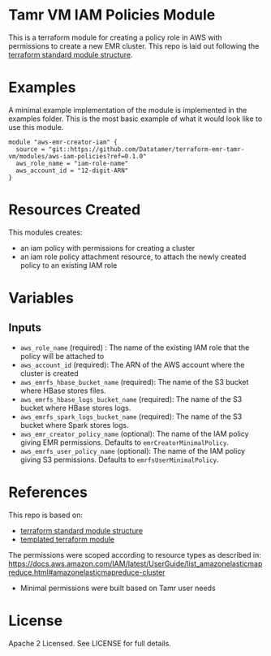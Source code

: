 # Tamr VM IAM Policies Module
This is a terraform module for creating a policy role in AWS with permissions to create a new EMR cluster.
This repo is laid out following the [terraform standard module structure](https://www.terraform.io/docs/modules/index.html#standard-module-structure).

# Examples
A minimal example implementation of the module is implemented in the examples folder.
This is the most basic example of what it would look like to use this module.
```
module "aws-emr-creator-iam" {
  source = "git::https://github.com/Datatamer/terraform-emr-tamr-vm/modules/aws-iam-policies?ref=0.1.0"
  aws_role_name = "iam-role-name"
  aws_account_id = "12-digit-ARN"
}
```

# Resources Created
This modules creates:
* an iam policy with permissions for creating a cluster
* an iam role policy attachment resource, to attach the newly created policy to an existing IAM role

# Variables
## Inputs
* `aws_role_name` (required) : The name of the existing IAM role that the policy will be attached to
* `aws_account_id` (required): The ARN of the AWS account where the cluster is created
* `aws_emrfs_hbase_bucket_name` (required): The name of the S3 bucket where HBase stores files.
* `aws_emrfs_hbase_logs_bucket_name` (required): The name of the S3 bucket where HBase stores logs.
* `aws_emrfs_spark_logs_bucket_name` (required): The name of the S3 bucket where Spark stores logs.
* `aws_emr_creator_policy_name` (optional): The name of the IAM policy giving EMR permissions. Defaults to `emrCreatorMinimalPolicy`.
* `aws_emrfs_user_policy_name` (optional): The name of the IAM policy giving S3 permissions. Defaults to `emrfsUserMinimalPolicy`.


# References
This repo is based on:
* [terraform standard module structure](https://www.terraform.io/docs/modules/index.html#standard-module-structure)
* [templated terraform module](https://github.com/tmknom/template-terraform-module)

The permissions were scoped according to resource types as described in: https://docs.aws.amazon.com/IAM/latest/UserGuide/list_amazonelasticmapreduce.html#amazonelasticmapreduce-cluster
* Minimal permissions were built based on Tamr user needs


# License
Apache 2 Licensed. See LICENSE for full details.
